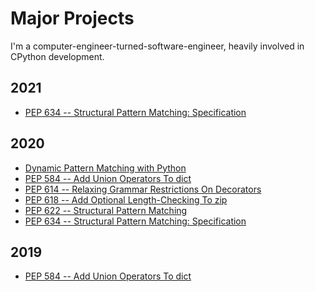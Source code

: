 Major Projects
==============

I'm a computer-engineer-turned-software-engineer, heavily involved in CPython development.

2021
----

- [PEP 634 -- Structural Pattern Matching: Specification](https://www.python.org/dev/peps/pep-0634)

2020
----

- [Dynamic Pattern Matching with Python](https://dl.acm.org/doi/10.1145/3426422.3426983)
- [PEP 584 -- Add Union Operators To dict](https://www.python.org/dev/peps/pep-0584)
- [PEP 614 -- Relaxing Grammar Restrictions On Decorators](https://www.python.org/dev/peps/pep-0614)
- [PEP 618 -- Add Optional Length-Checking To zip](https://www.python.org/dev/peps/pep-0618)
- [PEP 622 -- Structural Pattern Matching](https://www.python.org/dev/peps/pep-0622)
- [PEP 634 -- Structural Pattern Matching: Specification](https://www.python.org/dev/peps/pep-0634)

2019
----

- [PEP 584 -- Add Union Operators To dict](https://www.python.org/dev/peps/pep-0584)
